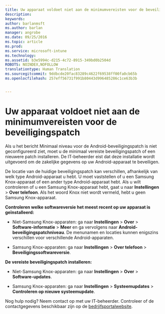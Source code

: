 ```yaml
---
title: Uw apparaat voldoet niet aan de minimumvereisten voor de beveiligingspatch | Microsoft Intune
description: 
keywords: 
author: barlanmsft
ms.author: barlan
manager: angrobe
ms.date: 09/25/2016
ms.topic: article
ms.prod: 
ms.service: microsoft-intune
ms.technology: 
ms.assetid: b3e5994c-d215-4c72-8915-349bd0b2504d
ROBOTS: NOINDEX,NOFOLLOW
translationtype: Human Translation
ms.sourcegitcommit: 9ddbcde20fac83289c4622f69538ff00fa0cb65b
ms.openlocfilehash: 257eff56731f991b80443d996485286c1ce63b3b


---
```


# <a name="your-device-does-not-meet-the-minimum-security-patch"></a>Uw apparaat voldoet niet aan de minimumvereisten voor de beveiligingspatch

Als u het bericht Minimaal niveau voor de Android-beveiligingspatch is niet geconfigureerd ziet, moet u de minimaal vereiste beveiligingspatch of een nieuwere patch installeren. De IT-beheerder eist dat deze installatie wordt uitgevoerd om de zakelijke gegevens op uw Android-apparaat te beveiligen.

De locatie van de huidige beveiligingspatch kan verschillen, afhankelijk van welk type Android-apparaat u hebt. U moet vaststellen of u een Samsung Knox-apparaat of een ander type Android-apparaat hebt. Als u wilt controleren of u een Samsung Knox-apparaat hebt, gaat u naar **Instellingen** > **Over telefoon**. Als het woord Knox niet wordt vermeld, hebt u geen Samsung Knox-apparaat.

**Controleren welke softwareversie het meest recent op uw apparaat is geïnstalleerd:**

- Niet-Samsung Knox-apparaten: ga naar **Instellingen** > **Over** > **Software-informatie** > **Meer** en ga vervolgens naar **Android-beveiligingspatchniveau**. De menunamen en locaties kunnen enigszins verschillen voor verschillende Android-apparaten.

- Samsung Knox-apparaten: ga naar **Instellingen** > **Over telefoon** > **Beveiligingssoftwareversie**.

**De vereiste beveiligingspatch installeren:**

- Niet-Samsung Knox-apparaten: ga naar **Instellingen** > **Over** > **Software-updates**.

- Samsung Knox-apparaten: ga naar **Instellingen** > **Systeemupdates** > **Controleren op nieuwe systeemupdate**.

Nog hulp nodig? Neem contact op met uw IT-beheerder. Controleer of de contactgegevens beschikbaar zijn op de [bedrjifsportalwebsite](http://portal.manage.microsoft.com).



<!--HONumber=Nov16_HO1-->


